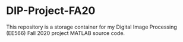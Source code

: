 # DIP-Project-FA20
This repository is a storage container for my Digital Image Processing (EE566) Fall 2020 project MATLAB source code. 
